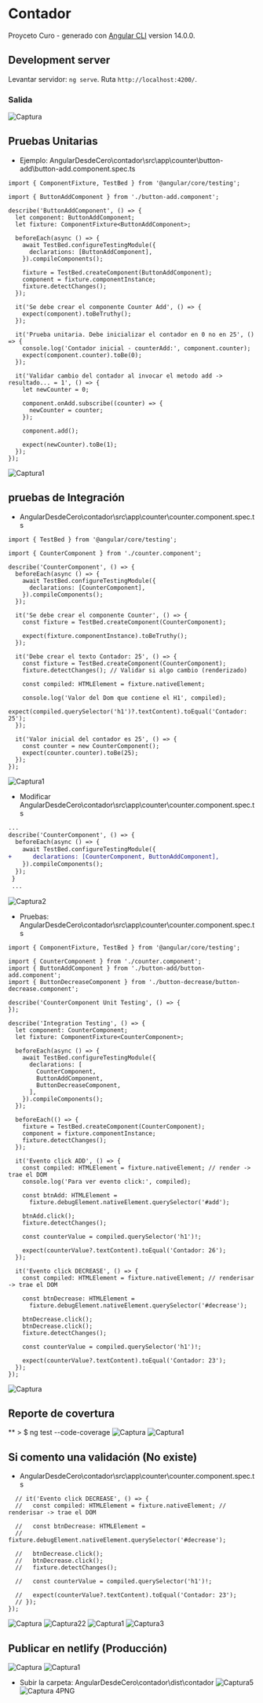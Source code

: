# Contador

Proyceto Curo - generado con [Angular CLI](https://github.com/angular/angular-cli) version 14.0.0.

## Development server

Levantar servidor: `ng serve`. Ruta `http://localhost:4200/`.

### Salida
![Captura](https://user-images.githubusercontent.com/7141537/172456241-115058b3-dfb1-4c3c-b316-41177d21a992.PNG)

## Pruebas Unitarias
* Ejemplo: AngularDesdeCero\contador\src\app\counter\button-add\button-add.component.spec.ts
```
import { ComponentFixture, TestBed } from '@angular/core/testing';

import { ButtonAddComponent } from './button-add.component';

describe('ButtonAddComponent', () => {
  let component: ButtonAddComponent;
  let fixture: ComponentFixture<ButtonAddComponent>;

  beforeEach(async () => {
    await TestBed.configureTestingModule({
      declarations: [ButtonAddComponent],
    }).compileComponents();

    fixture = TestBed.createComponent(ButtonAddComponent);
    component = fixture.componentInstance;
    fixture.detectChanges();
  });

  it('Se debe crear el componente Counter Add', () => {
    expect(component).toBeTruthy();
  });

  it('Prueba unitaria. Debe inicializar el contador en 0 no en 25', () => {
    console.log('Contador inicial - counterAdd:', component.counter);
    expect(component.counter).toBe(0);
  });

  it('Validar cambio del contador al invocar el metodo add -> resultado... = 1', () => {
    let newCounter = 0;

    component.onAdd.subscribe((counter) => {
      newCounter = counter;
    });

    component.add();

    expect(newCounter).toBe(1);
  });
});
```
![Captura1](https://user-images.githubusercontent.com/7141537/172473139-d7389dd0-7d19-4bd3-8c96-55c5d0dea1a1.PNG)

## pruebas de Integración

* AngularDesdeCero\contador\src\app\counter\counter.component.spec.ts
``` 
import { TestBed } from '@angular/core/testing';

import { CounterComponent } from './counter.component';

describe('CounterComponent', () => {
  beforeEach(async () => {
    await TestBed.configureTestingModule({
      declarations: [CounterComponent],
    }).compileComponents();
  });

  it('Se debe crear el componente Counter', () => {
    const fixture = TestBed.createComponent(CounterComponent);

    expect(fixture.componentInstance).toBeTruthy();
  });

  it('Debe crear el texto Contador: 25', () => {
    const fixture = TestBed.createComponent(CounterComponent);
    fixture.detectChanges(); // Validar si algo cambio (renderizado)

    const compiled: HTMLElement = fixture.nativeElement;

    console.log('Valor del Dom que contiene el H1', compiled);
    expect(compiled.querySelector('h1')?.textContent).toEqual('Contador: 25');
  });

  it('Valor inicial del contador es 25', () => {
    const counter = new CounterComponent();
    expect(counter.counter).toBe(25);
  });
});
```
![Captura1](https://user-images.githubusercontent.com/7141537/172474916-f0aac92e-85a7-4ed5-bccb-8d4ed9a5c1e9.PNG)

* Modificar AngularDesdeCero\contador\src\app\counter\counter.component.spec.ts
```diff
...
describe('CounterComponent', () => {
  beforeEach(async () => {
    await TestBed.configureTestingModule({
+      declarations: [CounterComponent, ButtonAddComponent],
    }).compileComponents();
  });
 }
 ...
```
![Captura2](https://user-images.githubusercontent.com/7141537/172474923-b8ecccb1-94de-4ba0-9f9c-44a9f18b0831.PNG)

* Pruebas: AngularDesdeCero\contador\src\app\counter\counter.component.spec.ts

```
import { ComponentFixture, TestBed } from '@angular/core/testing';

import { CounterComponent } from './counter.component';
import { ButtonAddComponent } from './button-add/button-add.component';
import { ButtonDecreaseComponent } from './button-decrease/button-decrease.component';

describe('CounterComponent Unit Testing', () => {
});

describe('Integration Testing', () => {
  let component: CounterComponent;
  let fixture: ComponentFixture<CounterComponent>;

  beforeEach(async () => {
    await TestBed.configureTestingModule({
      declarations: [
        CounterComponent,
        ButtonAddComponent,
        ButtonDecreaseComponent,
      ],
    }).compileComponents();
  });

  beforeEach(() => {
    fixture = TestBed.createComponent(CounterComponent);
    component = fixture.componentInstance;
    fixture.detectChanges();
  });

  it('Evento click ADD', () => {
    const compiled: HTMLElement = fixture.nativeElement; // render -> trae el DOM
    console.log('Para ver evento click:', compiled);

    const btnAdd: HTMLElement =
      fixture.debugElement.nativeElement.querySelector('#add');

    btnAdd.click();
    fixture.detectChanges();

    const counterValue = compiled.querySelector('h1')!;

    expect(counterValue?.textContent).toEqual('Contador: 26');
  });

  it('Evento click DECREASE', () => {
    const compiled: HTMLElement = fixture.nativeElement; // renderisar -> trae el DOM

    const btnDecrease: HTMLElement =
      fixture.debugElement.nativeElement.querySelector('#decrease');

    btnDecrease.click();
    btnDecrease.click();
    fixture.detectChanges();

    const counterValue = compiled.querySelector('h1')!;

    expect(counterValue?.textContent).toEqual('Contador: 23');
  });
});
```
![Captura](https://user-images.githubusercontent.com/7141537/172492101-bcb3c386-3a38-412e-9a6c-5cde4e4d3f17.PNG)

## Reporte de covertura
** > $ ng test --code-coverage
![Captura](https://user-images.githubusercontent.com/7141537/172493739-125fca53-ed17-4a80-86ec-ffb791ab3d0d.PNG)
![Captura1](https://user-images.githubusercontent.com/7141537/172493742-dc308584-5d16-4b2a-a8ee-90043581885e.PNG)

## Si comento una validación (No existe)
* AngularDesdeCero\contador\src\app\counter\counter.component.spec.ts
```
  // it('Evento click DECREASE', () => {
  //   const compiled: HTMLElement = fixture.nativeElement; // renderisar -> trae el DOM

  //   const btnDecrease: HTMLElement =
  //     fixture.debugElement.nativeElement.querySelector('#decrease');

  //   btnDecrease.click();
  //   btnDecrease.click();
  //   fixture.detectChanges();

  //   const counterValue = compiled.querySelector('h1')!;

  //   expect(counterValue?.textContent).toEqual('Contador: 23');
  // });
});
``` 
![Captura](https://user-images.githubusercontent.com/7141537/172495635-5151e1f9-f048-44f0-9649-74a02af9edc9.PNG)
![Captura22](https://user-images.githubusercontent.com/7141537/172495632-1b9c48c1-09e9-4008-b60d-1fc9fa3fa8f3.PNG)
![Captura1](https://user-images.githubusercontent.com/7141537/172495637-df3b5a7f-d54f-4463-a177-bf9e7afb6480.PNG)
![Captura3](https://user-images.githubusercontent.com/7141537/172495631-34bcc86c-e559-4fe8-a483-393c962d2e82.PNG)

## Publicar en netlify (Producción)
![Captura](https://user-images.githubusercontent.com/7141537/172634473-dd36a6e4-3caf-4ace-bde2-2bd4e5d8a34a.PNG)
![Captura1](https://user-images.githubusercontent.com/7141537/172634478-52fe7954-dc8b-4aad-aa1f-3de724899a88.PNG)

* Subir la carpeta: AngularDesdeCero\contador\dist\contador
![Captura5](https://user-images.githubusercontent.com/7141537/172634480-afd29d26-b0ac-4661-a078-c79703c0ca9b.PNG)
![Captura 4PNG](https://user-images.githubusercontent.com/7141537/172634482-80401f1e-0973-4f84-9e44-e8f608a671e3.PNG)

